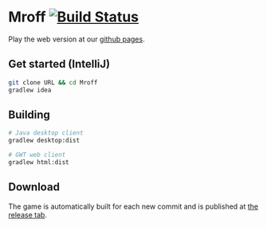 # Mroff [![Build Status](https://img.shields.io/circleci/project/Luguan/Mroff.svg?style=flat-square)](https://circleci.com/gh/Luguan/Mroff)

Play the web version at our [github pages](http://luguan.github.io/Mroff/game/).

## Get started (IntelliJ)
```bash
git clone URL && cd Mroff
gradlew idea
```

## Building
```bash
# Java desktop client
gradlew desktop:dist

# GWT web client
gradlew html:dist
```

## Download
The game is automatically built for each new commit and is published at [the release tab](https://github.com/Luguan/Mroff/releases).
